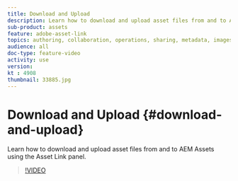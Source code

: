 ```yaml
---
title: Download and Upload
description: Learn how to download and upload asset files from and to AEM Assets using the Asset Link panel.
sub-product: assets
feature: adobe-asset-link
topics: authoring, collaboration, operations, sharing, metadata, images, operations
audience: all
doc-type: feature-video
activity: use
version: 
kt : 4908
thumbnail: 33885.jpg
---
```


# Download and Upload {#download-and-upload}

Learn how to download and upload asset files from and to AEM Assets using the Asset Link panel.

>[!VIDEO](https://video.tv.adobe.com/v/33885/?quality=12)
